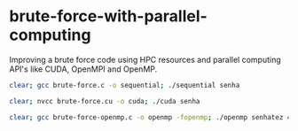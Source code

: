 # brute-force-with-parallel-computing
Improving a brute force code using HPC resources and parallel computing API's like CUDA, OpenMPI and OpenMP.

```bash
clear; gcc brute-force.c -o sequential; ./sequential senha

clear; nvcc brute-force.cu -o cuda; ./cuda senha

clear; gcc brute-force-openmp.c -o openmp -fopenmp; ./openmp senhatez 4

```